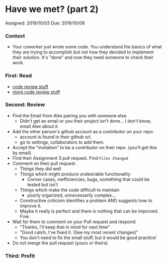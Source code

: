 # Have we met? (part 2)
Assigned: 2019/10/03
Due: 2019/10/08

### Context
* Your coworker just wrote some code. You understand the basics of what they are trying to accomplish but not how they decided to implement their solution. It's "done" and now they need someone to check their work.

### First: Read
* [code review stuff](https://github.com/features/code-review/)
* [more code review stuff](https://mtlynch.io/human-code-reviews-1/)

### Second: Review
* Find the Email from Alex pairing you with someone else.
  * Didn't get an email or you their project isn't done... I don't know, email Alex about it.
* Add the other person's github account as a contributor on your repo.
  * account is found in their github url.
  * go to settings, collaborators to add them.
* Accept the "invitation" to be a contributor on their repo. (you'll get this by email)
* Find their Assignment 3 pull request. Find `Files Changed`
* Comment on their pull request:
  * Things they did well
  * Things which might produce undesirable functionality
    * Corner cases, inefficiencies, bugs, something that could be tested but isn't
  * Things which make the code difficult to maintain
    * poorly organized, unnecessarily complex...
  * Constructive criticism identifies a problem AND suggests how to improve it.
  * Maybe it really is perfect and there is nothing that can be improved. Fine.
* Wait for them to comment on your Pull request and respond:
  * "Thanks, I'll keep that in mind for next time"
  * "Good catch, I've fixed it. (See my most recent changes)"
  * You don't need to fix the small stuff, but it would be good practice!
* Do not merge the pull request (yours or theirs)

### Third: Profit